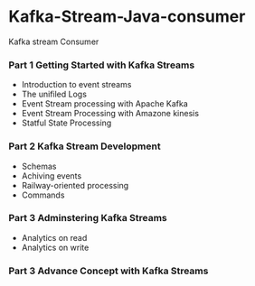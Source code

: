 # Kafka-Stream-Java-consumer
Kafka stream Consumer 
### Part 1 Getting Started with Kafka Streams
- Introduction to event streams 
- The unifiled Logs
- Event Stream processing with Apache Kafka
- Event Stream Processing with Amazone kinesis
- Statful State Processing
### Part 2 Kafka Stream Development
- Schemas 
- Achiving events
- Railway-oriented processing
- Commands 
### Part 3 Adminstering Kafka Streams
- Analytics on read
- Analytics on write
### Part 3 Advance Concept with Kafka Streams
